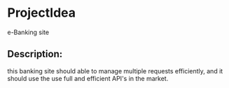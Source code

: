 # ProjectIdea
e-Banking site

Description:
------------
this banking site should able to manage multiple requests efficiently, and it should use the use full and efficient API's in the market.
